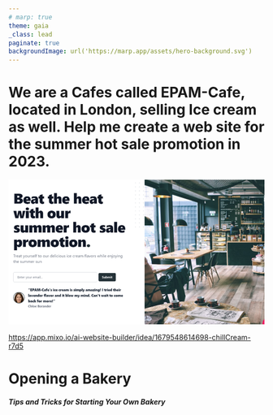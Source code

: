 ```yaml
---
# marp: true
theme: gaia
_class: lead
paginate: true
backgroundImage: url('https://marp.app/assets/hero-background.svg')
---
```

<!-- _class: lead -->

# We are a Cafes called EPAM-Cafe, located in London, selling Ice cream as well. Help me create a web site for the summer hot sale promotion in 2023.


![bg left:100% 100%](Idea2Page/NewCafeWebPage.png)

https://app.mixo.io/ai-website-builder/idea/1679548614698-chillCream-r7d5

# Opening a Bakery
##### Tips and Tricks for Starting Your Own Bakery
